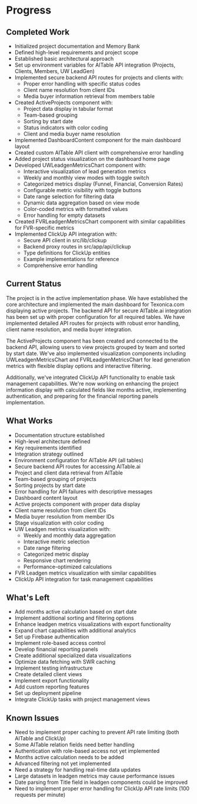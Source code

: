 # Progress

## Completed Work
- Initialized project documentation and Memory Bank
- Defined high-level requirements and project scope
- Established basic architectural approach
- Set up environment variables for AITable API integration (Projects, Clients, Members, UW LeadGen)
- Implemented secure backend API routes for projects and clients with:
  - Proper error handling with specific status codes
  - Client name resolution from client IDs
  - Media buyer information retrieval from members table
- Created ActiveProjects component with:
  - Project data display in tabular format
  - Team-based grouping
  - Sorting by start date
  - Status indicators with color coding
  - Client and media buyer name resolution
- Implemented DashboardContent component for the main dashboard layout
- Created custom AITable API client with comprehensive error handling
- Added project status visualization on the dashboard home page
- Developed UWLeadgenMetricsChart component with:
  - Interactive visualization of lead generation metrics
  - Weekly and monthly view modes with toggle switch
  - Categorized metrics display (Funnel, Financial, Conversion Rates)
  - Configurable metric visibility with toggle buttons
  - Date range selection for filtering data
  - Dynamic data aggregation based on view mode
  - Color-coded metrics with formatted values
  - Error handling for empty datasets
- Created FVRLeadgenMetricsChart component with similar capabilities for FVR-specific metrics
- Implemented ClickUp API integration with:
  - Secure API client in src/lib/clickup
  - Backend proxy routes in src/app/api/clickup
  - Type definitions for ClickUp entities
  - Example implementations for reference
  - Comprehensive error handling

## Current Status
The project is in the active implementation phase. We have established the core architecture and implemented the main dashboard for Texonica.com displaying active projects. The backend API for secure AITable.ai integration has been set up with proper configuration for all required tables. We have implemented detailed API routes for projects with robust error handling, client name resolution, and media buyer integration. 

The ActiveProjects component has been created and connected to the backend API, allowing users to view projects grouped by team and sorted by start date. We've also implemented visualization components including UWLeadgenMetricsChart and FVRLeadgenMetricsChart for lead generation metrics with flexible display options and interactive filtering.

Additionally, we've integrated ClickUp API functionality to enable task management capabilities. We're now working on enhancing the project information display with calculated fields like months active, implementing authentication, and preparing for the financial reporting panels implementation.

## What Works
- Documentation structure established
- High-level architecture defined
- Key requirements identified
- Integration strategy outlined
- Environment configuration for AITable API (all tables)
- Secure backend API routes for accessing AITable.ai
- Project and client data retrieval from AITable
- Team-based grouping of projects
- Sorting projects by start date
- Error handling for API failures with descriptive messages
- Dashboard content layout
- Active projects component with proper data display
- Client name resolution from client IDs
- Media buyer resolution from member IDs
- Stage visualization with color coding
- UW Leadgen metrics visualization with:
  - Weekly and monthly data aggregation
  - Interactive metric selection
  - Date range filtering
  - Categorized metric display
  - Responsive chart rendering
  - Performance-optimized calculations
- FVR Leadgen metrics visualization with similar capabilities
- ClickUp API integration for task management capabilities

## What's Left
- Add months active calculation based on start date
- Implement additional sorting and filtering options
- Enhance leadgen metrics visualizations with export functionality
- Expand chart capabilities with additional analytics
- Set up Firebase authentication
- Implement role-based access control
- Develop financial reporting panels
- Create additional specialized data visualizations
- Optimize data fetching with SWR caching
- Implement testing infrastructure
- Create detailed client views
- Implement export functionality
- Add custom reporting features
- Set up deployment pipeline
- Integrate ClickUp tasks with project management views

## Known Issues
- Need to implement proper caching to prevent API rate limiting (both AITable and ClickUp)
- Some AITable relation fields need better handling
- Authentication with role-based access not yet implemented
- Months active calculation needs to be added
- Advanced filtering not yet implemented
- Need a strategy for handling real-time data updates
- Large datasets in leadgen metrics may cause performance issues
- Date parsing from Title field in leadgen components could be improved
- Need to implement proper error handling for ClickUp API rate limits (100 requests per minute) 